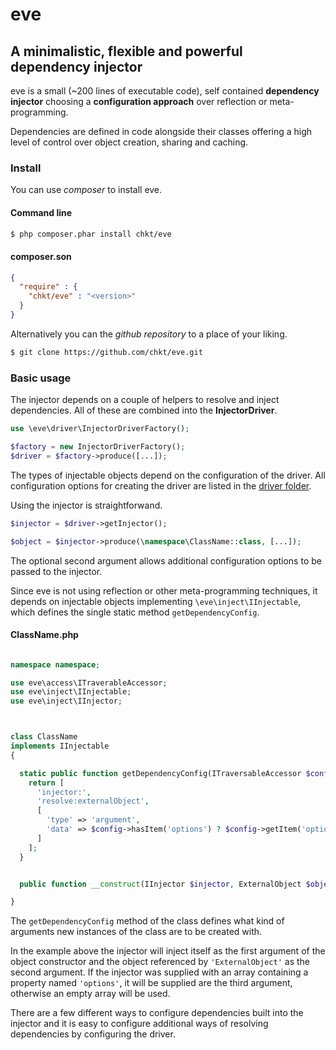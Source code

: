 # eve
## A minimalistic, flexible and powerful dependency injector

eve is a small (~200 lines of executable code), self contained **dependency injector**
choosing a **configuration approach** over reflection or meta-programming.

Dependencies are defined in code alongside their classes offering 
a high level of control over object creation, sharing and caching.

### Install

You can use *composer* to install eve.

#### Command line
```bash
$ php composer.phar install chkt/eve
```

#### composer.son
```json
{
  "require" : {
    "chkt/eve" : "<version>"
  }
}
```

Alternatively you can the *github repository* to a place of your liking.

```bash
$ git clone https://github.com/chkt/eve.git
```

### Basic usage

The injector depends on a couple of helpers to resolve and inject dependencies.
All of these are combined into the **InjectorDriver**.

```php
use \eve\driver\InjectorDriverFactory();

$factory = new InjectorDriverFactory();
$driver = $factory->produce([...]);
```

The types of injectable objects depend on the configuration of the driver.
All configuration options for creating the driver are listed in the [driver folder](./source/driver/readme.md).

Using the injector is straightforwand.

```php
$injector = $driver->getInjector();

$object = $injector->produce(\namespace\ClassName::class, [...]);
```

The optional second argument allows additional configuration options to be
passed to the injector.


Since eve is not using reflection or other meta-programming techniques,
it depends on injectable objects implementing `\eve\inject\IInjectable`,
which defines the single static method `getDependencyConfig`.

#### ClassName.php
```php

namespace namespace;

use eve\access\ITraverableAccessor;
use eve\inject\IInjectable;
use eve\inject\IInjector;



class ClassName
implements IInjectable
{

  static public function getDependencyConfig(ITraversableAccessor $config) {
    return [
      'injector:',
      'resolve:externalObject',
      [
        'type' => 'argument',
        'data' => $config->hasItem('options') ? $config->getItem('options') : []
      ]
    ];
  }


  public function __construct(IInjector $injector, ExternalObject $object) {}

}

```

The `getDependencyConfig` method of the class defines what kind of arguments new instances
of the class are to be created with.

In the example above the injector will inject itself as the first argument of the object
constructor and the object referenced by `'ExternalObject'` as the second argument.
If the injector was supplied with an array containing a property named `'options'`,
it will be supplied are the third argument, otherwise an empty array will be used.

There are a few different ways to configure dependencies built into the injector and it is easy
to configure additional ways of resolving dependencies by configuring the driver.